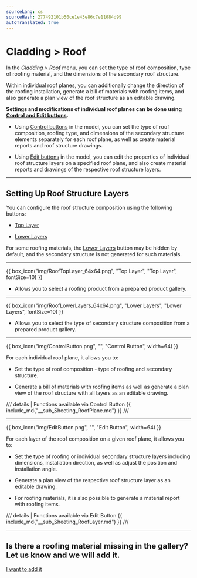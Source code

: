 ```yaml
---
sourceLang: cs
sourceHash: 277492101b50ce1e43e86c7e11084d99
autoTranslated: true
---
```


# Cladding &gt; Roof

<p>In the <u><i>Cladding &gt; Roof</i></u> menu, you can set the type of roof composition, type of roofing material, and the dimensions of the secondary roof structure.</p>

<p>Within individual roof planes, you can additionally change the direction of the roofing installation, generate a bill of materials with roofing items, and also generate a plan view of the roof structure as an editable drawing.</p>

<p><b>Settings and modifications of individual roof planes can be done using <u>Control and Edit buttons</u>.</b></p>

<ul>
  <li><p>Using <u>Control buttons</u> in the model, you can set the type of roof composition, roofing type, and dimensions of the secondary structure elements separately for each roof plane, as well as create material reports and roof structure drawings.</p></li>
  <li><p>Using <u>Edit buttons</u> in the model, you can edit the properties of individual roof structure layers on a specified roof plane, and also create material reports and drawings of the respective roof structure layers.</p></li>
</ul>

<hr class="main">

<h2>Setting Up Roof Structure Layers</h2>
<p>You can configure the roof structure composition using the following buttons:</p>

<ul>
  <li><p><u>Top Layer</u></p></li>
  <li><p><u>Lower Layers</u></p></li>
</ul>

<p>
For some roofing materials, the <u>Lower Layers</u> button may be hidden by default, and the secondary structure is not generated for such materials.
</p>

<hr>

{{ box_icon("img/RoofTopLayer_64x64.png", "Top Layer", "Top Layer", fontSize=10) }}
<ul>
  <li><p>Allows you to select a roofing product from a prepared product gallery.</p></li>
</ul>

<hr>

{{ box_icon("img/RoofLowerLayers_64x64.png", "Lower Layers", "Lower Layers", fontSize=10) }}
<ul>
  <li><p>Allows you to select the type of secondary structure composition from a prepared product gallery.</p></li>
</ul>

<hr class="main">

{{ box_icon("img/ControlButton.png", "", "Control Button", width=64) }}

<p>For each individual roof plane, it allows you to:</p>

<ul>
  <li><p>Set the type of roof composition - type of roofing and secondary structure.</p></li>
  <li><p>Generate a bill of materials with roofing items as well as generate a plan view of the roof structure with all layers as an editable drawing.</p></li>
</ul>

/// details | Functions available via Control Button
{{ include_md("__sub_Sheeting_RoofPlane.md") }}
///



<hr class="main">

{{ box_icon("img/EditButton.png", "", "Edit Button", width=64) }}

<p>For each layer of the roof composition on a given roof plane, it allows you to:</p>

<ul>
  <li><p>Set the type of roofing or individual secondary structure layers including dimensions, installation direction, as well as adjust the position and installation angle.</p></li>
  <li><p>Generate a plan view of the respective roof structure layer as an editable drawing.</p></li>
  <li><p>For roofing materials, it is also possible to generate a material report with roofing items.</p></li>
</ul>

/// details | Functions available via Edit Button
{{ include_md("__sub_Sheeting_RoofLayer.md") }}
///


<hr class="main">

<h2>Is there a roofing material missing in the gallery? Let us know and we will add it.</h2>
<a href="mailto:jiri.podval@histruct.com?subject=HiStruct building configurator inquiry" class="btn">
  I want to add it
</a>

<!-- product: HiStruct Roofs -->